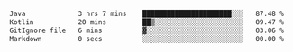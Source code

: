 <!--START_SECTION:waka-->

```txt
Java             3 hrs 7 mins    ██████████████████████░░░   87.48 %
Kotlin           20 mins         ██▒░░░░░░░░░░░░░░░░░░░░░░   09.47 %
GitIgnore file   6 mins          ▓░░░░░░░░░░░░░░░░░░░░░░░░   03.06 %
Markdown         0 secs          ░░░░░░░░░░░░░░░░░░░░░░░░░   00.00 %
```

<!--END_SECTION:waka-->
